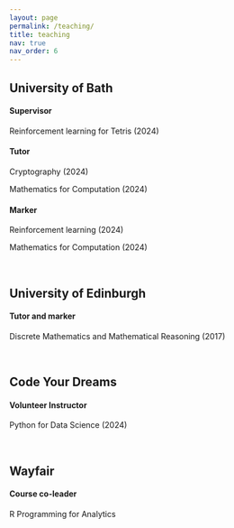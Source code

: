 ```yaml
---
layout: page
permalink: /teaching/
title: teaching
nav: true
nav_order: 6
---
```


<h2> University of Bath </h2>

<h4><b> Supervisor </b></h4>
<p> Reinforcement learning for Tetris (2024) </p>

<h4><b> Tutor </b></h4>
<p> Cryptography (2024) </p>
<p> Mathematics for Computation (2024) </p>

<h4><b> Marker </b></h4>
<p> Reinforcement learning (2024) </p>
<p> Mathematics for Computation (2024) </p>

<br>

<h2> University of Edinburgh </h2>

<h4><b> Tutor and marker </b></h4>
<p> Discrete Mathematics and Mathematical Reasoning (2017) </p>

<br>

<h2> Code Your Dreams </h2>

<h4><b> Volunteer Instructor </b></h4>
<p> Python for Data Science (2024) </p>

<br>

<h2> Wayfair </h2>

<h4><b> Course co-leader </b></h4>
<p> R Programming for Analytics </p>
